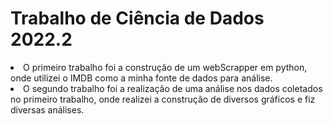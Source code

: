 <h1>Trabalho de Ciência de Dados 2022.2</h1>
<li>O primeiro trabalho foi a construção de um webScrapper em python,</br>
onde utilizei o IMDB como a minha fonte de dados para análise.</li>
<li>O segundo trabalho foi a realização de uma análise nos dados coletados</br>no primeiro trabalho, onde realizei a construção de diversos
gráficos e fiz </br>diversas análises. </li>
